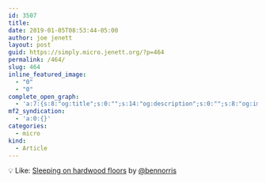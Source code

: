 ```yaml
---
id: 3507
title: 
date: 2019-01-05T08:53:44-05:00
author: joe jenett
layout: post
guid: https://simply.micro.jenett.org/?p=464
permalink: /464/
slug: 464
inline_featured_image:
  - "0"
  - "0"
complete_open_graph:
  - 'a:7:{s:8:"og:title";s:0:"";s:14:"og:description";s:0:"";s:8:"og:image";s:0:"";s:7:"og:type";s:0:"";s:12:"twitter:card";s:7:"summary";s:19:"twitter:description";s:0:"";s:15:"twitter:creator";s:0:"";}'
mf2_syndication:
  - 'a:0:{}'
categories:
  - micro
kind:
  - Article
---
```

💡 Like: [Sleeping on hardwood floors](https://www.bennorris.org/2019/01/04/sleeping-on-hardwood.html) by [@bennorris](https://micro.blog/bennorris)